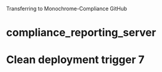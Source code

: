 Transferring to Monochrome-Compliance GitHub

# compliance_reporting_server

# Clean deployment trigger 7
